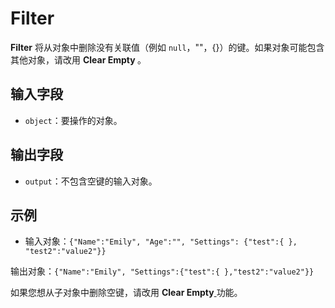 # Filter

<strong>Filter</strong> 将从对象中删除没有关联值（例如 `null`，""，{}）的键。如果对象可能包含其他对象，请改用 <strong>Clear Empty </strong>。

## 输入字段

- `object`：要操作的对象。

## 输出字段

- `output`：不包含空键的输入对象。

## 示例

- 输入对象：`{"Name":"Emily", "Age":"", "Settings": {"test":{ }, "test2":"value2"}}`

输出对象：`{"Name":"Emily", "Settings":{"test":{ },"test2":"value2"}}`

如果您想从子对象中删除空键，请改用 <strong>Clear Empty</strong>[ ](https://steamory.feishu.cn/wiki/Zj7UwW9AsiktbvkJjZ0cLgVvnCh)功能。
